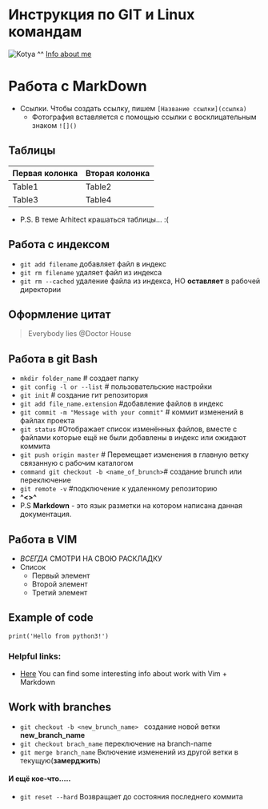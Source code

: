 # Инструкция по GIT и Linux командам
![Kotya ^^](https://cs.pikabu.ru/images/big_size_comm/2013-01_1/13570267338924.jpg)
[Info about me](/about-us.md)
# Работа с MarkDown
* Ссылки. Чтобы создать ссылку, пишем `[Название ссылки](ссылка)`
  * Фотография вставляется с помощью ссылки с восклицательным знаком `![]()`

## Таблицы

Первая колонка|Вторая колонка
--------------|--------------
Table1        | Table2
Table3        | Table4

* P.S. В теме Arhitect крашаться таблицы... :(


## Работа с индексом
* `git add filename` добавляет файл в индекс
* `git rm filename` удаляет файл из индекса
* `git rm --cached` удаление файла из индекса, НО **оставляет** в рабочей директории

## Оформление цитат
>Everybody lies @Doctor House

## Работа в git Bash

* `mkdir folder_name` # создает папку
* `git config -l or --list` # пользовательские настройки
* `git init` # создание гит репозитория
* `git add file_name.extension` #добавление файлов в индекс
* `git commit -m "Message with your commit"` # коммит изменений в файлах проекта
* `git status` #Отображает список изменённых файлов, вместе с файлами которые ещё не были добавлены в индекс или ожидают коммита
* `git push origin master` # Перемещает изменения в главную ветку связанную с рабочим каталогом
* `command git checkout -b <name_of_brunch>`# создание brunch или переключение
* `git remote -v` #подключение к удаленному репозиторию
*  **^<>^**
* P.S **Markdown** - это язык разметки на котором написана данная документация.
## Работа в VIM
* *ВСЕГДА* СМОТРИ НА СВОЮ РАСКЛАДКУ
* Список
  + Первый элемент
  + Второй элемент
  - Третий элемент
## Example of code
    print('Hello from python3!')

### Helpful links:
* [Here](https://gist.github.com/Jekins/2bf2d0638163f1294637) You can find some interesting info about work with Vim + Markdown

## Work with branches
* `git checkout -b <new_brunch_name> ` создание новой ветки **new_branch_name**
* `git checkout brach_name` переключение на branch-name
* `git merge branch_name` Включение изменений из другой ветки в текущую(**замерджить**)

#### И ещё кое-что.....
* `git reset --hard` Возвращает до состояния последнего коммита
